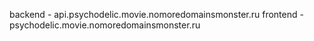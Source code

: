 backend - api.psychodelic.movie.nomoredomainsmonster.ru
frontend - psychodelic.movie.nomoredomainsmonster.ru